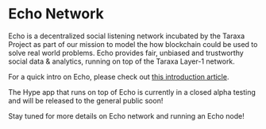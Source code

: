 # Echo Network

Echo is a decentralized social listening network incubated by the Taraxa Project as part of our mission to model the how blockchain could be used to solve real world problems. Echo provides fair, unbiased and trustworthy social data & analytics, running on top of the Taraxa Layer-1 network.&#x20;

For a quick intro on Echo, please check out [this introduction article](https://medium.com/taraxa-project/introducing-taraxa-echo-a-social-listening-platform-4d099e118ea6).&#x20;

The Hype app that runs on top of Echo is currently in a closed alpha testing and will be released to the general public soon!&#x20;



Stay tuned for more details on Echo network and running an Echo node!&#x20;

